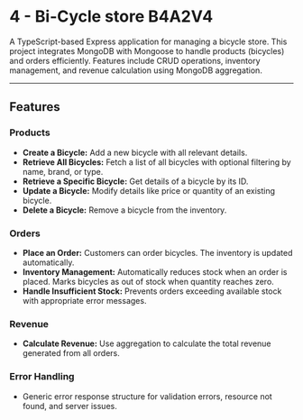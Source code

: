 # 4 - Bi-Cycle store B4A2V4

A TypeScript-based Express application for managing a bicycle store. This project integrates MongoDB with Mongoose to handle products (bicycles) and orders efficiently. Features include CRUD operations, inventory management, and revenue calculation using MongoDB aggregation.

---

## Features

### Products
- **Create a Bicycle:** Add a new bicycle with all relevant details.
- **Retrieve All Bicycles:** Fetch a list of all bicycles with optional filtering by name, brand, or type.
- **Retrieve a Specific Bicycle:** Get details of a bicycle by its ID.
- **Update a Bicycle:** Modify details like price or quantity of an existing bicycle.
- **Delete a Bicycle:** Remove a bicycle from the inventory.

### Orders
- **Place an Order:** Customers can order bicycles. The inventory is updated automatically.
- **Inventory Management:** Automatically reduces stock when an order is placed. Marks bicycles as out of stock when quantity reaches zero.
- **Handle Insufficient Stock:** Prevents orders exceeding available stock with appropriate error messages.

### Revenue
- **Calculate Revenue:** Use aggregation to calculate the total revenue generated from all orders.

### Error Handling
- Generic error response structure for validation errors, resource not found, and server issues.

